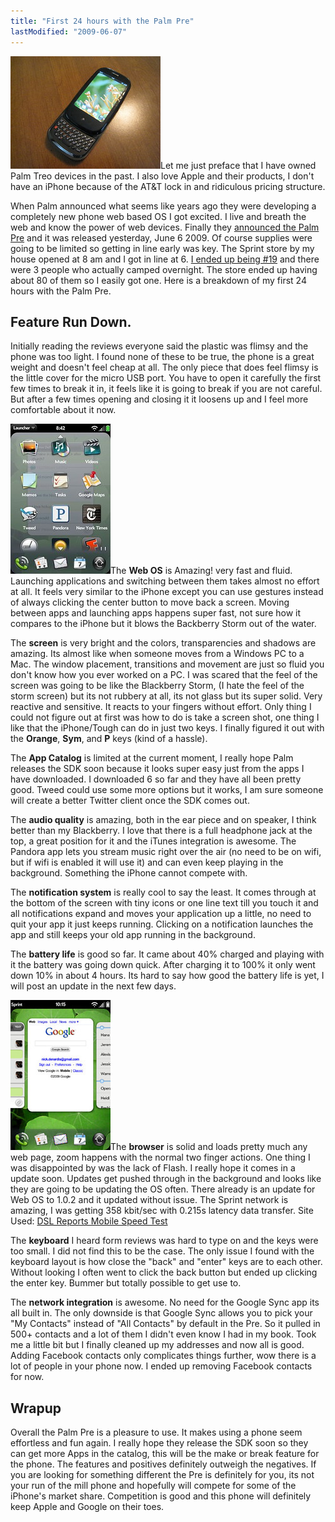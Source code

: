 ```yaml
---
title: "First 24 hours with the Palm Pre"
lastModified: "2009-06-07"
---
```


[![Palm Pre](/images/3600726454_f63a28edb1_m.jpg)](http://www.flickr.com/photos/dorkstyle/3600726454/ "Palm Pre by Nick DeNardis, on Flickr")Let me just preface that I have owned Palm Treo devices in the past. I also love Apple and their products, I don't have an iPhone because of the AT&T lock in and ridiculous pricing structure.

When Palm announced what seems like years ago they were developing a completely new phone web based OS I got excited. I live and breath the web and know the power of web devices. Finally they [announced the Palm Pre](http://investor.palm.com/releasedetail.cfm?releaseid=386488) and it was released yesterday, June 6 2009. Of course supplies were going to be limited so getting in line early was key. The Sprint store by my house opened at 8 am and I got in line at 6. [I ended up being #19](http://www.flickr.com/photos/dorkstyle/3602798591/) and there were 3 people who actually camped overnight. The store ended up having about 80 of them so I easily got one. Here is a breakdown of my first 24 hours with the Palm Pre.

## Feature Run Down.

Initially reading the reviews everyone said the plastic was flimsy and the phone was too light. I found none of these to be true, the phone is a great weight and doesn't feel cheap at all. The only piece that does feel flimsy is the little cover for the micro USB port. You have to open it carefully the first few times to break it in, it feels like it is going to break if you are not careful. But after a few times opening and closing it it loosens up and I feel more comfortable about it now.

[![Palm Pre Screenshot](/images/3603265347_18ecaecdf0_m.jpg)](http://www.flickr.com/photos/dorkstyle/3603265347/ "Palm Pre Screenshot by Nick DeNardis, on Flickr")The **Web OS** is Amazing! very fast and fluid. Launching applications and switching between them takes almost no effort at all. It feels very similar to the iPhone except you can use gestures instead of always clicking the center button to move back a screen. Moving between apps and launching apps happens super fast, not sure how it compares to the iPhone but it blows the Backberry Storm out of the water.

The **screen** is very bright and the colors, transparencies and shadows are amazing. Its almost like when someone moves from a Windows PC to a Mac. The window placement, transitions and movement are just so fluid you don't know how you ever worked on a PC. I was scared that the feel of the screen was going to be like the Blackberry Storm, (I hate the feel of the storm screen) but its not rubbery at all, its not glass but its super solid. Very reactive and sensitive. It reacts to your fingers without effort. Only thing I could not figure out at first was how to do is take a screen shot, one thing I like that the iPhone/Tough can do in just two keys. I finally figured it out with the **Orange**, **Sym**, and **P** keys (kind of a hassle).

The **App Catalog** is limited at the current moment, I really hope Palm releases the SDK soon because it looks super easy just from the apps I have downloaded. I downloaded 6 so far and they have all been pretty good. Tweed could use some more options but it works, I am sure someone will create a better Twitter client once the SDK comes out.

The **audio quality** is amazing, both in the ear piece and on speaker, I think better than my Blackberry. I love that there is a full headphone jack at the top, a great position for it and the iTunes integration is awesome. The Pandora app lets you stream music right over the air (no need to be on wifi, but if wifi is enabled it will use it) and can even keep playing in the background. Something the iPhone cannot compete with.

The **notification system** is really cool to say the least. It comes through at the bottom of the screen with tiny icons or one line text till you touch it and all notifications expand and moves your application up a little, no need to quit your app it just keeps running. Clicking on a notification launches the app and still keeps your old app running in the background.

The **battery life** is good so far. It came about 40% charged and playing with it the battery was going down quick. After charging it to 100% it only went down 10% in about 4 hours. Its hard to say how good the battery life is yet, I will post an update in the next few days.

[![Palm Pre Screenshot](/images/3603265443_3d8aab45d6_m.jpg)](http://www.flickr.com/photos/dorkstyle/3603265443/ "Palm Pre Screenshot by Nick DeNardis, on Flickr")The **browser** is solid and loads pretty much any web page, zoom happens with the normal two finger actions. One thing I was disappointed by was the lack of Flash. I really hope it comes in a update soon. Updates get pushed through in the background and looks like they are going to be updating the OS often. There already is an update for Web OS to 1.0.2 and it updated without issue. The Sprint network is amazing, I was getting 358 kbit/sec with 0.215s latency data transfer. Site Used: [DSL Reports Mobile Speed Test](http://www.dslreports.com/mspeed?jisok=1)

The **keyboard** I heard form reviews was hard to type on and the keys were too small. I did not find this to be the case. The only issue I found with the keyboard layout is how close the "back" and "enter" keys are to each other. Without looking I often went to click the back button but ended up clicking the enter key. Bummer but totally possible to get use to.

The **network integration** is awesome. No need for the Google Sync app its all built in. The only downside is that Google Sync allows you to pick your "My Contacts" instead of "All Contacts" by default in the Pre. So it pulled in 500+ contacts and a lot of them I didn't even know I had in my book. Took me a little bit but I finally cleaned up my addresses and now all is good. Adding Facebook contacts only complicates things further, wow there is a lot of people in your phone now. I ended up removing Facebook contacts for now.

## Wrapup

Overall the Palm Pre is a pleasure to use. It makes using a phone seem effortless and fun again. I really hope they release the SDK soon so they can get more Apps in the catalog, this will be the make or break feature for the phone. The features and positives definitely outweigh the negatives. If you are looking for something different the Pre is definitely for you, its not your run of the mill phone and hopefully will compete for some of the iPhone's market share. Competition is good and this phone will definitely keep Apple and Google on their toes.
